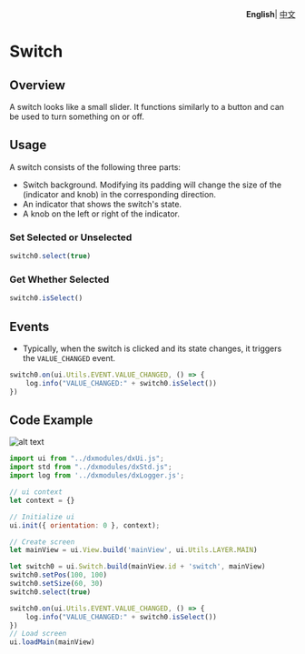 <p align="right">
    <b>English</b>| <a href="./README_CN.md">中文</a>
</p>


# Switch

## Overview

A switch looks like a small slider. It functions similarly to a button and can be used to turn something on or off.

## Usage

A switch consists of the following three parts:

- Switch background. Modifying its padding will change the size of the (indicator and knob) in the corresponding direction.
- An indicator that shows the switch's state.
- A knob on the left or right of the indicator.

### Set Selected or Unselected

```js
switch0.select(true)
```

### Get Whether Selected

```js
switch0.isSelect()
```

## Events

- Typically, when the switch is clicked and its state changes, it triggers the `VALUE_CHANGED` event.

```js
switch0.on(ui.Utils.EVENT.VALUE_CHANGED, () => {
    log.info("VALUE_CHANGED:" + switch0.isSelect())
})
```

## Code Example

![alt text](switch.png)

```js
import ui from "../dxmodules/dxUi.js";
import std from "../dxmodules/dxStd.js";
import log from '../dxmodules/dxLogger.js';

// ui context
let context = {}

// Initialize ui
ui.init({ orientation: 0 }, context);

// Create screen
let mainView = ui.View.build('mainView', ui.Utils.LAYER.MAIN)

let switch0 = ui.Switch.build(mainView.id + 'switch', mainView)
switch0.setPos(100, 100)
switch0.setSize(60, 30)
switch0.select(true)

switch0.on(ui.Utils.EVENT.VALUE_CHANGED, () => {
    log.info("VALUE_CHANGED:" + switch0.isSelect())
})
// Load screen
ui.loadMain(mainView)
```